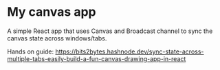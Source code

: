# My canvas app

A simple React app that uses Canvas and Broadcast channel to sync the canvas state across windows/tabs.

Hands on guide: https://bits2bytes.hashnode.dev/sync-state-across-multiple-tabs-easily-build-a-fun-canvas-drawing-app-in-react
